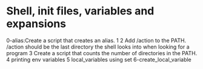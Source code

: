 
# Shell, init files, variables and expansions
0-alias:Create a script that creates an alias.
1
2 Add /action to the PATH. /action should be the last directory the shell looks into when looking for a program
3 Create a script that counts the number of directories in the PATH.
4 printing env variables
5 local_variables using set
6-create_local_variable
